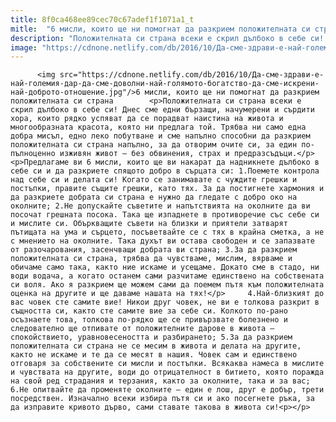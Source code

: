 ```yaml
---
title: 8f0ca468ee89cec70c67adef1f1071a1_t
mitle:  "6 мисли, които ще ни помогнат да разкрием положителната си страна"
description: "Положителната си страна всеки е скрил дълбоко в себе си! Днес сме едни бързащи, начумерени и сърдити хора, които рядко успяват да се порадват наистина на живота и многообразната красота, която ни предлага той. Трябва ни само една добра мисъл, едно леко побутване и сме напълно способни да разкрием положителната си страна напълно, за да …"
image: "https://cdnone.netlify.com/db/2016/10/Да-сме-здрави-е-най-големия-дар-да-сме-доволни-най-голямото-богатство-да-сме-искрени-най-доброто-отношение.jpg"
---
```


          <img src="https://cdnone.netlify.com/db/2016/10/Да-сме-здрави-е-най-големия-дар-да-сме-доволни-най-голямото-богатство-да-сме-искрени-най-доброто-отношение.jpg"/>6 мисли, които ще ни помогнат да разкрием положителната си страна        <p>Положителната си страна всеки е скрил дълбоко в себе си! Днес сме едни бързащи, начумерени и сърдити хора, които рядко успяват да се порадват наистина на живота и многообразната красота, която ни предлага той. Трябва ни само една добра мисъл, едно леко побутване и сме напълно способни да разкрием положителната си страна напълно, за да отворим очите си, за един по-пълноценно изживян живот – без обвинения, страх и предразсъдъци.</p> <p>Предлагаме ви 6 мисли, които ще ви накарат да надникнете дълбоко в себе си и да разкриете спящото добро в сърцата си: 1.Поемете контрола над себе си и делата си! Когато се занимавате с чуждите грешки и постъпки, правите същите грешки, като тях. За да постигнете хармония и да разкриете добрата си страна е нужно да гледате с добро око на околните; 2.Не допускайте съветите и напътствията на околните да ви посочат грешната посока. Така ще изпаднете в противоречие със себе си и мислите си. Объркващите съвети на близки и приятели затварят пътищата на ума и сърцето, посъветвайте се с тях в крайна сметка, а не с мнението на околните. Така духът ви остава свободен и се запазвате от разочарования, засенчващи добрата ви страна; 3.За да разкрием положителната си страна, трябва да чувстваме, мислим, вярваме и обичаме само така, както ние искаме и усещаме. Докато сме в стадо, ни води водача, а когато останем сами разчитаме единствено на собствената си воля. Ако я разкрием ще можем сами да поемем пътя към положителната оценка на другите и ще даваме нашата на тях!</p>     4.Най-близкият до вас човек сте самите вие! Никои друг човек, не ви е толкова разкрит в същността си, както сте самите вие за себе си. Колкото по-рано осъзнаете това, толкова по-рядко ще се привързвате болезнено и следователно ще отпивате от положителните дарове в живота – спокойствието, уравновесеността и разбирането; 5.За да разкрием положителната си страна не се месим в живота и делата на другите, както не искаме и те да се месят в нашия. Човек сам и единствено отговаря за собствените си мисли и постъпки. Всякаква намеса в мислите и чувствата на другите, води до отрицателност в битието, която поражда на свой ред страдания и терзания, както за околните, така и за вас; 6.Не опитвайте да променяте околните – един е лош, друг е добър, трети посредствен. Изначално всеки избира пътя си и ако посегнете ръка, за да изправите кривото дърво, сами ставате такова в живота си!<p></p>        